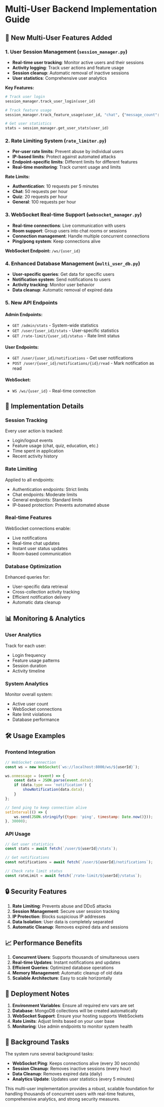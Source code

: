 # Multi-User Backend Implementation Guide

## 🚀 **New Multi-User Features Added**

### 1. **User Session Management** (`session_manager.py`)
- **Real-time user tracking**: Monitor active users and their sessions
- **Activity logging**: Track user actions and feature usage
- **Session cleanup**: Automatic removal of inactive sessions
- **User statistics**: Comprehensive user analytics

**Key Features:**
```python
# Track user login
session_manager.track_user_login(user_id)

# Track feature usage
session_manager.track_feature_usage(user_id, "chat", {"message_count": 5})

# Get user statistics
stats = session_manager.get_user_stats(user_id)
```

### 2. **Rate Limiting System** (`rate_limiter.py`)
- **Per-user rate limits**: Prevent abuse by individual users
- **IP-based limits**: Protect against automated attacks
- **Endpoint-specific limits**: Different limits for different features
- **Real-time monitoring**: Track current usage and limits

**Rate Limits:**
- **Authentication**: 10 requests per 5 minutes
- **Chat**: 50 requests per hour
- **Quiz**: 20 requests per hour
- **General**: 100 requests per hour

### 3. **WebSocket Real-time Support** (`websocket_manager.py`)
- **Real-time connections**: Live communication with users
- **Room support**: Group users into chat rooms or sessions
- **Connection management**: Handle multiple concurrent connections
- **Ping/pong system**: Keep connections alive

**WebSocket Endpoint:** `/ws/{user_id}`

### 4. **Enhanced Database Management** (`multi_user_db.py`)
- **User-specific queries**: Get data for specific users
- **Notification system**: Send notifications to users
- **Activity tracking**: Monitor user behavior
- **Data cleanup**: Automatic removal of expired data

### 5. **New API Endpoints**

#### **Admin Endpoints:**
- `GET /admin/stats` - System-wide statistics
- `GET /user/{user_id}/stats` - User-specific statistics
- `GET /rate-limit/{user_id}/status` - Rate limit status

#### **User Endpoints:**
- `GET /user/{user_id}/notifications` - Get user notifications
- `POST /user/{user_id}/notifications/{id}/read` - Mark notification as read

#### **WebSocket:**
- `WS /ws/{user_id}` - Real-time connection

## 🔧 **Implementation Details**

### **Session Tracking**
Every user action is tracked:
- Login/logout events
- Feature usage (chat, quiz, education, etc.)
- Time spent in application
- Recent activity history

### **Rate Limiting**
Applied to all endpoints:
- Authentication endpoints: Strict limits
- Chat endpoints: Moderate limits
- General endpoints: Standard limits
- IP-based protection: Prevents automated abuse

### **Real-time Features**
WebSocket connections enable:
- Live notifications
- Real-time chat updates
- Instant user status updates
- Room-based communication

### **Database Optimization**
Enhanced queries for:
- User-specific data retrieval
- Cross-collection activity tracking
- Efficient notification delivery
- Automatic data cleanup

## 📊 **Monitoring & Analytics**

### **User Analytics**
Track for each user:
- Login frequency
- Feature usage patterns
- Session duration
- Activity timeline

### **System Analytics**
Monitor overall system:
- Active user count
- WebSocket connections
- Rate limit violations
- Database performance

## 🛠️ **Usage Examples**

### **Frontend Integration**
```javascript
// WebSocket connection
const ws = new WebSocket(`ws://localhost:8000/ws/${userId}`);

ws.onmessage = (event) => {
    const data = JSON.parse(event.data);
    if (data.type === 'notification') {
        showNotification(data.data);
    }
};

// Send ping to keep connection alive
setInterval(() => {
    ws.send(JSON.stringify({type: 'ping', timestamp: Date.now()}));
}, 30000);
```

### **API Usage**
```javascript
// Get user statistics
const stats = await fetch(`/user/${userId}/stats`);

// Get notifications
const notifications = await fetch(`/user/${userId}/notifications`);

// Check rate limit status
const rateLimit = await fetch(`/rate-limit/${userId}/status`);
```

## 🔒 **Security Features**

1. **Rate Limiting**: Prevents abuse and DDoS attacks
2. **Session Management**: Secure user session tracking
3. **IP Protection**: Blocks suspicious IP addresses
4. **Data Isolation**: User data is completely separated
5. **Automatic Cleanup**: Removes expired data and sessions

## 📈 **Performance Benefits**

1. **Concurrent Users**: Supports thousands of simultaneous users
2. **Real-time Updates**: Instant notifications and updates
3. **Efficient Queries**: Optimized database operations
4. **Memory Management**: Automatic cleanup of old data
5. **Scalable Architecture**: Easy to scale horizontally

## 🚀 **Deployment Notes**

1. **Environment Variables**: Ensure all required env vars are set
2. **Database**: MongoDB collections will be created automatically
3. **WebSocket Support**: Ensure your hosting supports WebSockets
4. **Rate Limits**: Adjust limits based on your user base
5. **Monitoring**: Use admin endpoints to monitor system health

## 🔄 **Background Tasks**

The system runs several background tasks:
- **WebSocket Ping**: Keeps connections alive (every 30 seconds)
- **Session Cleanup**: Removes inactive sessions (every hour)
- **Data Cleanup**: Removes expired data (daily)
- **Analytics Update**: Updates user statistics (every 5 minutes)

This multi-user implementation provides a robust, scalable foundation for handling thousands of concurrent users with real-time features, comprehensive analytics, and strong security measures.
